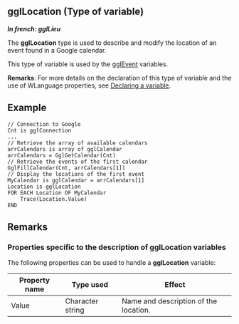 
## gglLocation (Type of variable)

***In french: gglLieu***
				



<a name="XUse"></a>
<a name="Use"></a>
<a name="description"></a>
The **gglLocation** type is used to describe and modify the location of an event found in a Google calendar.

This type of variable is used by the [gglEvent](../WDLang5/1000017440.md) variables.

**Remarks**: For more details on the declaration of this type of variable and the use of WLanguage properties, see [Declaring a variable](../Motscles/1514032.md).
<a name="Example1"></a>
<a name="sample_code"></a>

## Example


```wl
// Connection to Google
Cnt is gglConnection
...
// Retrieve the array of available calendars
arrCalendars is array of gglCalendar
arrCalendars = GglGetCalendar(Cnt)
// Retrieve the events of the first calendar
GglFillCalendar(Cnt, arrCalendars[1])
// Display the locations of the first event
MyCalendar is gglCalendar = arrCalendars[1]
Location is gglLocation
FOR EACH Location OF MyCalendar
	Trace(Location.Value)
END
```

<a name="XSYNTAX"></a>


<a name="NOTE0"></a>
<a name="NOTE0_1"></a>

## Remarks




### Properties specific to the description of gglLocation variables
<a name="properties_specific_the_description_ggllocation_variables_ELTPARAGRAPHE000036"></a>

The following properties can be used to handle a **gglLocation** variable:

| Property name | Type used | Effect |
| --- | --- | --- |
| Value | Character string | Name and description of the location. |




